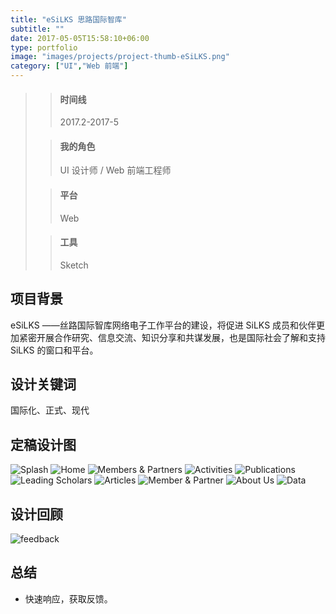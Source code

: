 ```yaml
---
title: "eSiLKS 思路国际智库"
subtitle: ""
date: 2017-05-05T15:58:10+06:00
type: portfolio
image: "images/projects/project-thumb-eSiLKS.png"
category: ["UI","Web 前端"]
---
```


>> #### 时间线
>> 2017.2-2017-5
>
>> #### 我的角色
>> UI 设计师 / Web 前端工程师
>
>> #### 平台
>> Web
>
>> #### 工具
>> Sketch

## 项目背景
eSiLKS ——丝路国际智库网络电子工作平台的建设，将促进 SiLKS 成员和伙伴更加紧密开展合作研究、信息交流、知识分享和共谋发展，也是国际社会了解和支持 SiLKS 的窗口和平台。

## 设计关键词
国际化、正式、现代

## 定稿设计图

![Splash](/images/projects/eSiLKS/Splash.png)
![Home](/images/projects/eSiLKS/Home2x.png)
![Members & Partners](/images/projects/eSiLKS/Members&Partners2x.png)
![Activities](/images/projects/eSiLKS/Activities2x.png)
![Publications](/images/projects/eSiLKS/Publications-list2x.png)
![Leading Scholars](/images/projects/eSiLKS/LeadingScholars2x.png)
![Articles](/images/projects/eSiLKS/articles2x.png)
![Member & Partner](/images/projects/eSiLKS/Member&Partner2x.png)
![About Us](/images/projects/eSiLKS/AboutUs2x.png)
![Data](/images/projects/eSiLKS/Data2x.png)

## 设计回顾
![feedback](/images/projects/eSiLKS/feedback.jpg)

## 总结
- 快速响应，获取反馈。



